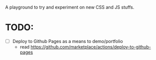A playground to try and experiment on new CSS and JS stuffs.

# TODO:
- [ ] Deploy to Github Pages as a means to demo/portfolio
  - read https://github.com/marketplace/actions/deploy-to-github-pages